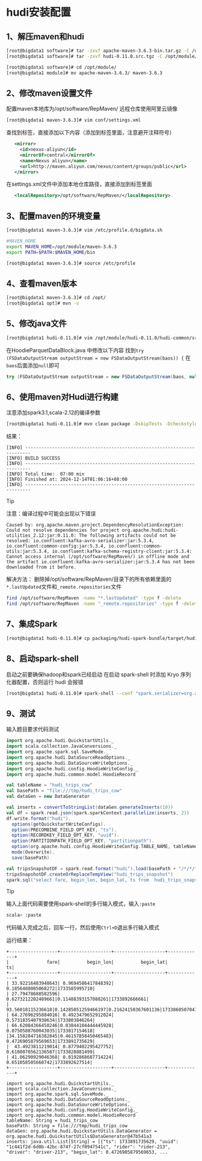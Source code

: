 # hudi安装配置

## 1、解压maven和hudi

```bash
[root@bigdata1 software]# tar -zxvf apache-maven-3.6.3-bin.tar.gz -C /opt/module/
[root@bigdata1 software]# tar -zxvf hudi-0.11.0.src.tgz -C /opt/module/

[root@bigdata1 software]# cd /opt/module/
[root@bigdata1 module]# mv apache-maven-3.6.3/ maven-3.6.3
```

## 2、修改maven设置文件

配置maven本地库为/opt/software/RepMaven/
远程仓库使用阿里云镜像

```bash
[root@bigdata1 maven-3.6.3]# vim conf/settings.xml
```
查找到<mirrors>标签，直接添加以下内容（添加到<mirrors>标签里面，注意避开注释符号<!-- -->）

```xml
   <mirror>
     <id>nexus-aliyun</id>
     <mirrorOf>central</mirrorOf>
     <name>Nexus aliyun</name>
     <url>http://maven.aliyun.com/nexus/content/groups/public</url>
   </mirror>
```

在settings.xml文件中添加本地仓库路径，直接添加到<settings>标签里面

```xml
   <localRepository>/opt/software/RepMaven/</localRepository>
```

## 3、配置maven的环境变量

```bash
[root@bigdata1 maven-3.6.3]# vim /etc/profile.d/bigdata.sh

#MAVEN_HOME
export MAVEN_HOME=/opt/module/maven-3.6.3
export PATH=$PATH:$MAVEN_HOME/bin

[root@bigdata1 maven-3.6.3]# source /etc/profile
```

## 4、查看maven版本

```bash
[root@bigdata1 maven-3.6.3]# cd /opt/
[root@bigdata1 opt]# mvn -v
```

## 5、修改java文件

```bash
[root@bigdata1 hudi-0.11.0]# vim /opt/module/hudi-0.11.0/hudi-common/src/main/java/org/apache/hudi/common/table/log/block/HoodieParquetDataBlock.java
```
在HoodieParquetDataBlock.java 中修改以下内容
找到`try (FSDataOutputStream outputStream = new FSDataOutputStream(baos)) {`
在`baos`后面添加`null`即可

```java
try (FSDataOutputStream outputStream = new FSDataOutputStream(baos, null)) {
```

## 6、使用maven对Hudi进行构建

注意添加spark3.1,scala-2.12的编译参数

```bash
[root@bigdata1 hudi-0.11.0]# mvn clean package -DskipTests -Dcheckstyle.skip -Pspark3.1 -Pscala-2.12 -o
```

结果：

```
[INFO] ------------------------------------------------------------------------
[INFO] BUILD SUCCESS
[INFO] ------------------------------------------------------------------------
[INFO] Total time:  07:00 min
[INFO] Finished at: 2024-12-14T01:06:16+08:00
[INFO] ------------------------------------------------------------------------
```

> [!TIP]
> 注意：编译过程中可能会出现以下错误
> ```
> Caused by: org.apache.maven.project.DependencyResolutionException: Could not resolve dependencies for project org.apache.hudi:hudi-utilities_2.12:jar:0.11.0: The following artifacts could not be resolved: io.confluent:kafka-avro-serializer:jar:5.3.4, io.confluent:common-config:jar:5.3.4, io.confluent:common-utils:jar:5.3.4, io.confluent:kafka-schema-registry-client:jar:5.3.4: Cannot access internal (/opt/software/RepMaven/) in offline mode and the artifact io.confluent:kafka-avro-serializer:jar:5.3.4 has not been downloaded from it before.
> ```
> 解决方法：
> 删除掉/opt/software/RepMaven/目录下的所有依赖里面的`*.lastUpdated`文件和`_remote.repositories`文件
> ```bash
> find /opt/software/RepMaven -name "*.lastUpdated" -type f -delete
> find /opt/software/RepMaven -name "_remote.repositories" -type f -delete
> ```
> 

## 7、集成Spark

```bash
[root@bigdata1 hudi-0.11.0]# cp packaging/hudi-spark-bundle/target/hudi-spark3.1-bundle_2.12-0.11.0.jar /opt/module/spark-yarn/jars/
```

## 8、启动spark-shell

启动之前要确保hadoop和spark已经启动
在启动 spark-shell 时添加 Kryo 序列化器配置，否则运行 hudi 会报错

```bash
[root@bigdata1 hudi-0.11.0]# spark-shell --conf "spark.serializer=org.apache.spark.serializer.KryoSerializer"
```

## 9、测试

输入题目要求代码测试

```scala
import org.apache.hudi.QuickstartUtils._
import scala.collection.JavaConversions._
import org.apache.spark.sql.SaveMode._
import org.apache.hudi.DataSourceReadOptions._
import org.apache.hudi.DataSourceWriteOptions._
import org.apache.hudi.config.HoodieWriteConfig._
import org.apache.hudi.common.model.HoodieRecord

val tableName = "hudi_trips_cow"
val basePath = "file:///tmp/hudi_trips_cow"
val dataGen = new DataGenerator

val inserts = convertToStringList(dataGen.generateInserts(10))
val df = spark.read.json(spark.sparkContext.parallelize(inserts, 2))
df.write.format("hudi").
  options(getQuickstartWriteConfigs).
  option(PRECOMBINE_FIELD_OPT_KEY, "ts").
  option(RECORDKEY_FIELD_OPT_KEY, "uuid").
  option(PARTITIONPATH_FIELD_OPT_KEY, "partitionpath").
  option(org.apache.hudi.config.HoodieWriteConfig.TABLE_NAME, tableName).
  mode(Overwrite).
  save(basePath)

val tripsSnapshotDF = spark.read.format("hudi").load(basePath + "/*/*/*/*")
tripsSnapshotDF.createOrReplaceTempView("hudi_trips_snapshot")
spark.sql("select fare, begin_lon, begin_lat, ts from  hudi_trips_snapshot where fare > 20.0").show()
```

> [!TIP]
> 输入上面代码需要使用spark-shell的多行输入模式，输入`:paste`
> ```bash
> scala> :paste
> ```
> 代码输入完成之后，回车一行，然后使用`Ctrl+D`退出多行输入模式
>

运行结果：

```
+------------------+-------------------+-------------------+-------------+      
|              fare|          begin_lon|          begin_lat|           ts|
+------------------+-------------------+-------------------+-------------+
| 33.92216483948643| 0.9694586417848392| 0.1856488085068272|1733585995710|
| 27.79478688582596| 0.6273212202489661|0.11488393157088261|1733892666661|
| 93.56018115236618|0.14285051259466197|0.21624150367601136|1733860507041|
| 64.27696295884016| 0.4923479652912024| 0.5731835407930634|1733803846264|
| 66.62084366450246|0.03844104444445928| 0.0750588760043035|1733817154618|
|34.158284716382845|0.46157858450465483| 0.4726905879569653|1733891735629|
|  43.4923811219014| 0.8779402295427752| 0.6100070562136587|1733828881499|
| 41.06290929046368| 0.8192868687714224|  0.651058505660742|1733892627514|
+------------------+-------------------+-------------------+-------------+

import org.apache.hudi.QuickstartUtils._
import scala.collection.JavaConversions._
import org.apache.spark.sql.SaveMode._
import org.apache.hudi.DataSourceReadOptions._
import org.apache.hudi.DataSourceWriteOptions._
import org.apache.hudi.config.HoodieWriteConfig._
import org.apache.hudi.common.model.HoodieRecord
tableName: String = hudi_trips_cow
basePath: String = file:///tmp/hudi_trips_cow
dataGen: org.apache.hudi.QuickstartUtils.DataGenerator = org.apache.hudi.QuickstartUtils$DataGenerator@47b541a3
inserts: java.util.List[String] = [{"ts": 1733891735629, "uuid": "1c441f2d-6d0b-42bc-874f-27cf0947541c", "rider": "rider-213", "driver": "driver-213", "begin_lat": 0.4726905879569653, ...
```
